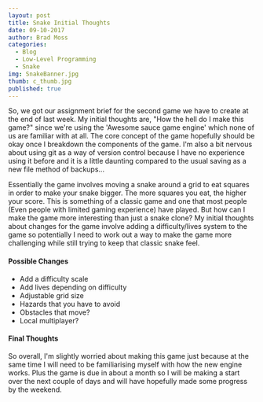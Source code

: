 ```yaml
---
layout: post
title: Snake Initial Thoughts
date: 09-10-2017
author: Brad Moss
categories:
  - Blog
  - Low-Level Programming
  - Snake
img: SnakeBanner.jpg
thumb: c_thumb.jpg
published: true
---
```




So, we got our assignment brief for the second game we have to create at the end of last week. My initial thoughts are, "How the hell do I make this game?" since we're using the 'Awesome sauce game engine' which none of us are familiar with at all. The core concept of the game hopefully should be okay once I breakdown the components of the game. I'm also a bit nervous about using git as a way of version control because I have no experience using it before and it is a little daunting compared to the usual saving as a new file method of backups...



Essentially the game involves moving a snake around a grid to eat squares in order to make your snake bigger. The more squares you eat, the higher your score. This is something of a classic game and one that most people (Even people with limited gaming experience) have played. But how can I make the game more interesting than just a snake clone? My initial thoughts about changes for the game involve adding a difficulty/lives system to the game so potentially I need to work out a way to make the game more challenging while still trying to keep that classic snake feel.



#### Possible Changes
- Add a difficulty scale
- Add lives depending on difficulty 
- Adjustable grid size 
- Hazards that you have to avoid 
- Obstacles that move?
- Local multiplayer? 



#### Final Thoughts

So overall, I'm slightly worried about making this game just because at the same time I will need to be familiarising myself with how the new engine works. Plus the game is due in about a month so I will be making a start over the next couple of days and will have hopefully made some progress by the weekend.



